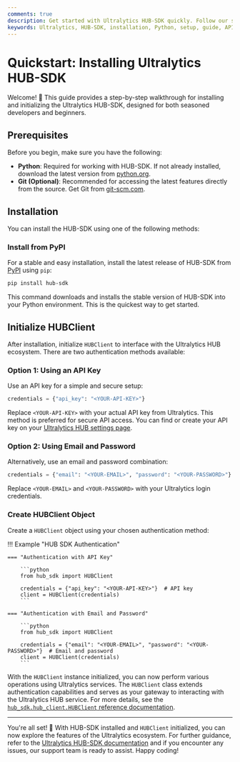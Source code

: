 ```yaml
---
comments: true
description: Get started with Ultralytics HUB-SDK quickly. Follow our step-by-step guide for easy installation and initialization using Python. Perfect for all skill levels!
keywords: Ultralytics, HUB-SDK, installation, Python, setup, guide, API key, authentication, Git, PyPI
---
```


# Quickstart: Installing Ultralytics HUB-SDK

Welcome! 🎉 This guide provides a step-by-step walkthrough for installing and initializing the Ultralytics HUB-SDK, designed for both seasoned developers and beginners.

## Prerequisites

Before you begin, make sure you have the following:

- **Python**: Required for working with HUB-SDK. If not already installed, download the latest version from [python.org](https://www.python.org/downloads/).
- **Git (Optional)**: Recommended for accessing the latest features directly from the source. Get Git from [git-scm.com](https://git-scm.com/downloads/).

## Installation

You can install the HUB-SDK using one of the following methods:

### Install from PyPI

For a stable and easy installation, install the latest release of HUB-SDK from [PyPI](https://pypi.org/project/hub-sdk/) using `pip`:

```bash
pip install hub-sdk
```

This command downloads and installs the stable version of HUB-SDK into your Python environment. This is the quickest way to get started.

## Initialize HUBClient

After installation, initialize `HUBClient` to interface with the Ultralytics HUB ecosystem. There are two authentication methods available:

### Option 1: Using an API Key

Use an API key for a simple and secure setup:

```python
credentials = {"api_key": "<YOUR-API-KEY>"}
```

Replace `<YOUR-API-KEY>` with your actual API key from Ultralytics. This method is preferred for secure API access.  You can find or create your API key on your [Ultralytics HUB settings page](https://hub.ultralytics.com/settings?tab=api+keys).

### Option 2: Using Email and Password

Alternatively, use an email and password combination:

```python
credentials = {"email": "<YOUR-EMAIL>", "password": "<YOUR-PASSWORD>"}
```

Replace `<YOUR-EMAIL>` and `<YOUR-PASSWORD>` with your Ultralytics login credentials.

### Create HUBClient Object

Create a `HUBClient` object using your chosen authentication method:

!!! Example "HUB SDK Authentication"

    === "Authentication with API Key"

        ```python
        from hub_sdk import HUBClient

        credentials = {"api_key": "<YOUR-API-KEY>"}  # API key
        client = HUBClient(credentials)
        ```

    === "Authentication with Email and Password"

        ```python
        from hub_sdk import HUBClient

        credentials = {"email": "<YOUR-EMAIL>", "password": "<YOUR-PASSWORD>"}  # Email and password
        client = HUBClient(credentials)
        ```
With the `HUBClient` instance initialized, you can now perform various operations using Ultralytics services. The `HUBClient` class extends authentication capabilities and serves as your gateway to interacting with the Ultralytics HUB service. For more details, see the [`hub_sdk.hub_client.HUBClient` reference documentation](https://docs.ultralytics.com/hub/sdk/reference/hub_client/).

---

You're all set! 🚀 With HUB-SDK installed and `HUBClient` initialized, you can now explore the features of the Ultralytics ecosystem. For further guidance, refer to the [Ultralytics HUB-SDK documentation](https://docs.ultralytics.com/hub/sdk/) and if you encounter any issues, our support team is ready to assist. Happy coding!
